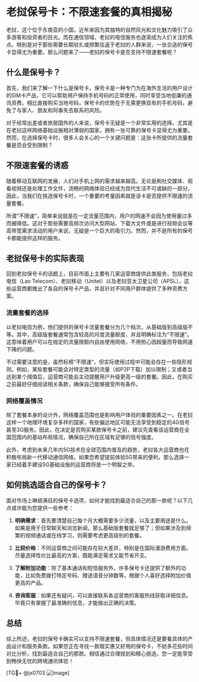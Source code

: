 # 老挝保号卡：不限速套餐的真相揭秘

老挝，这个位于东南亚的小国，近年来因为其独特的自然风光和文化魅力吸引了众多游客和投资者的目光。而在通信领域，老挝的电信服务也逐渐成为人们关注的焦点。特别是对于那些需要长期驻扎或频繁往返于老挝的人群来说，一张合适的保号卡显得尤为重要。那么问题来了——老挝的保号卡是否支持不限速套餐呢？

## 什么是保号卡？

首先，我们来了解一下什么是保号卡。保号卡是一种专门为在海外生活的用户设计的SIM卡产品，它可以帮助用户保持手机号码的正常使用，同时享受当地低廉的通讯资费。相比直接购买当地号码，保号卡的优势在于无需更换现有的手机号码，避免了与家人、朋友和同事失去联系的风险。

对于经常出差或者旅居国外的人来说，保号卡无疑是一个非常实用的选择。尤其是在老挝这样网络基础设施相对薄弱的国家，拥有一张可靠的保号卡显得尤为重要。然而，在选择保号卡时，很多人会关心的一个关键问题是：这张卡所提供的流量套餐是否会受到限制？

## 不限速套餐的诱惑

随着移动互联网的发展，人们对手机上网的需求越来越高。无论是刷社交媒体、观看视频还是处理工作文件，流畅的网络体验已经成为现代生活不可或缺的一部分。因此，当我们在挑选保号卡时，一个重要的考量因素就是该卡是否提供不限速的流量套餐。

所谓“不限速”，简单来说就是在一定流量范围内，用户的网速不会因为使用量过多而被降低。这对于那些需要高频次访问大型网站、下载大文件或是进行视频会议等高带宽需求活动的用户来说，无疑是一个巨大的吸引力。然而，并不是所有的保号卡都能提供这样的服务。

## 老挝保号卡的实际表现

回到老挝保号卡的话题上，目前市面上主要有几家运营商提供此类服务，包括老挝电信（Lao Telecom）、老挝移动（Unitel）以及老挝亚太卫星公司（APSL）。这些运营商都推出了各自的保号卡产品，并且针对不同用户群体提供了多种资费方案。

### 流量套餐的选择

以老挝电信为例，他们提供的保号卡流量套餐分为几个档次，从基础版到高级版不等。其中，高级版套餐通常包含较高的月度流量额度，并且明确标注为“不限速”。这意味着用户可以在规定的流量限额内自由使用网络，不用担心因超量而导致网速下降的问题。

不过需要注意的是，虽然标榜“不限速”，但实际使用过程中可能会存在一些隐形规则。例如，某些套餐可能会对特定类型的流量（如P2P下载）加以限制；又或者当达到某个阈值后，运营商可能会主动提醒用户升级更高一级的套餐。因此，在购买之前最好仔细阅读相关条款，确保自己能够接受所有条件。

### 网络覆盖情况

除了套餐本身的设计外，网络覆盖范围也是影响用户体验的重要因素之一。在老挝这样一个地理环境复杂多样的国家，有些偏远地区可能无法享受到稳定的4G信号甚至3G服务。因此，在决定是否购买某款保号卡之前，建议先查看该运营商在全国范围内的基站布局情况，确保自己所在区域有足够的信号强度。

此外，考虑到未来几年内5G技术在全球范围内普及的趋势，老挝各大运营商也在积极布局新一代移动通信网络。如果您希望提前体验5G带来的便利，那么选择一家已经着手建设5G基础设施的运营商将是一个明智之举。

## 如何挑选适合自己的保号卡？

面对市场上琳琅满目的保号卡选项，如何才能找到最适合自己的那一款呢？以下几点或许能为您提供一些参考：

1. **明确需求**：首先要清楚自己每个月大概需要多少流量，以及主要用途是什么。如果是用于日常聊天和浏览新闻，那么基础版套餐就足够了；但如果涉及到频繁的视频通话或在线学习，则需要考虑更高级别的套餐。
   
2. **比较价格**：不同运营商之间可能存在较大差异，特别是在国际漫游费用方面。尽量选择性价比最高的方案，既能满足需求又能节省开支。
   
3. **了解附加功能**：除了基本通话和短信服务外，许多保号卡还提供了额外的功能，比如免费拨打特定号码、赠送语音分钟数等。根据个人喜好选择附加价值更高的产品。
   
4. **咨询客服**：如果还有疑问，可以直接联系各运营商的客服热线获取详细信息。毕竟只有掌握了最准确的信息，才能做出正确的决策。

## 总结

综上所述，老挝的保号卡确实可以支持不限速套餐，但具体情况还是要看具体的产品设计和服务条款。如果您正在寻找一款既实惠又好用的保号卡，不妨多花些时间对比分析，找到最适合自己的那款。相信通过合理规划和精心挑选，您一定能享受到畅快无忧的跨境通讯体验！

[TG💪+ @jx0703 ![Image](https://github.com/user-attachments/assets/dbca1d08-cadb-493c-b0ec-ad6f7a83f270)]